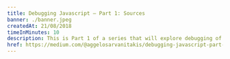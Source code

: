 ```yaml
---
title: Debugging Javascript — Part 1: Sources
banner: ./banner.jpeg
createdAt: 21/08/2018
timeInMinutes: 10
description: This is Part 1 of a series that will explore debugging of a front-end Javascript application. Debugging can be reduced down to proper knowledge of the developer tools that each browser offers. In this article we will be focusing on Chrome developer tools and in particular how you can get the most out of the Sources tab, by focusing only on the most commonly used tools .
href: https://medium.com/@aggelosarvanitakis/debugging-javascript-part-1-sources-d0b48007a4ab
---
```

